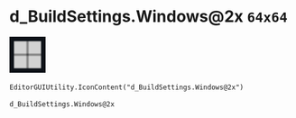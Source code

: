 # d_BuildSettings.Windows@2x `64x64`
<img src="/img/d_BuildSettings.Windows.png" width=64 height=64>

``` CSharp
EditorGUIUtility.IconContent("d_BuildSettings.Windows@2x")
```
```
d_BuildSettings.Windows@2x
```
